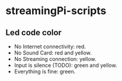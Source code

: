 # streamingPi-scripts

## Led code color

* No Internet connectivity: red.
* No Sound Card: red and yellow.
* No Streaming connection: yellow.
* Input is silence (TODO): green and yellow.
* Everything is fine: green.
